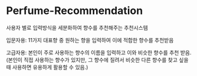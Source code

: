 # Perfume-Recommendation

사용자 별로 입력방식을 세분화하여 향수를 추천해주는 추천시스템

입문자용: 11가지 대표향 중 원하는 향을 입력하여 이에 적합한 향수를 추천받음

고급자용: 본인이 주로 사용하는 향수의 이름을 입력하고 이와 비슷한 향수를 추천 받음.
(본인이 직접 사용하는 향수가 있지만, 그 향수에 질려서 비슷한 다른 향수를 찾고 싶을 때 사용하면 유용하게 활용할 수 있음.)
